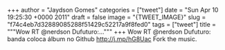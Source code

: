 
+++
author = "Jaydson Gomes"
categories = ["tweet"]
date = "Sun Apr 10 19:25:30 +0000 2011"
draft = false
image = "{TWEET_IMAGE}"
slug = "f74c4eb7d32889085288f51429c52217a9f8fed0"
tags = ["tweet"]
title = """Wow RT @nerdson Dufuturo:..."""
+++
Wow RT @nerdson Dufuturo: banda coloca álbum no Github http://j.mp/hG8Uac Fork the music.

